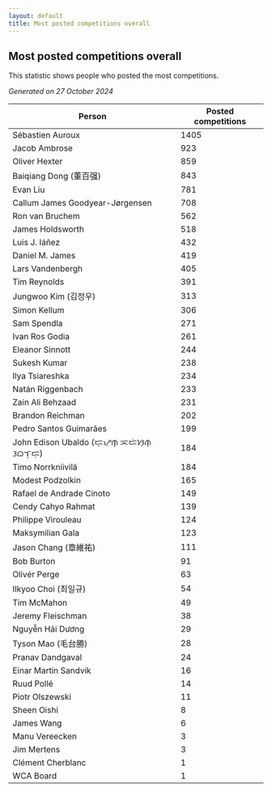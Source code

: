 ```yaml
---
layout: default
title: Most posted competitions overall
---
```

## Most posted competitions overall
This statistic shows people who posted the most competitions.

*Generated on 27 October 2024*

| Person | Posted competitions |
| --- | --- |
| Sébastien Auroux | 1405 |
| Jacob Ambrose | 923 |
| Oliver Hexter | 859 |
| Baiqiang Dong (董百强) | 843 |
| Evan Liu | 781 |
| Callum James Goodyear-Jørgensen | 708 |
| Ron van Bruchem | 562 |
| James Holdsworth | 518 |
| Luis J. Iáñez | 432 |
| Daniel M. James | 419 |
| Lars Vandenbergh | 405 |
| Tim Reynolds | 391 |
| Jungwoo Kim (김정우) | 313 |
| Simon Kellum | 306 |
| Sam Spendla | 271 |
| Ivan Ros Godia | 261 |
| Eleanor Sinnott | 244 |
| Sukesh Kumar | 238 |
| Ilya Tsiareshka | 234 |
| Natán Riggenbach | 233 |
| Zain Ali Behzaad | 231 |
| Brandon Reichman | 202 |
| Pedro Santos Guimarães | 199 |
| John Edison Ubaldo (ᜇ᜔ᜌᜓ︀ᜈ᜔ ᜁᜇᜒᜐᜓ︀ᜈ᜔ ᜂᜊᜎ᜔ᜇᜓ︀) | 184 |
| Timo Norrkniivilä | 184 |
| Modest Podzolkin | 165 |
| Rafael de Andrade Cinoto | 149 |
| Cendy Cahyo Rahmat | 139 |
| Philippe Virouleau | 124 |
| Maksymilian Gala | 123 |
| Jason Chang (章維祐) | 111 |
| Bob Burton | 91 |
| Olivér Perge | 63 |
| Ilkyoo Choi (최일규) | 54 |
| Tim McMahon | 49 |
| Jeremy Fleischman | 38 |
| Nguyễn Hải Dương | 29 |
| Tyson Mao (毛台勝) | 28 |
| Pranav Dandgaval | 24 |
| Einar Martin Sandvik | 16 |
| Ruud Pollé | 14 |
| Piotr Olszewski | 11 |
| Sheen Oishi | 8 |
| James Wang | 6 |
| Manu Vereecken | 3 |
| Jim Mertens | 3 |
| Clément Cherblanc | 1 |
| WCA Board | 1 |
